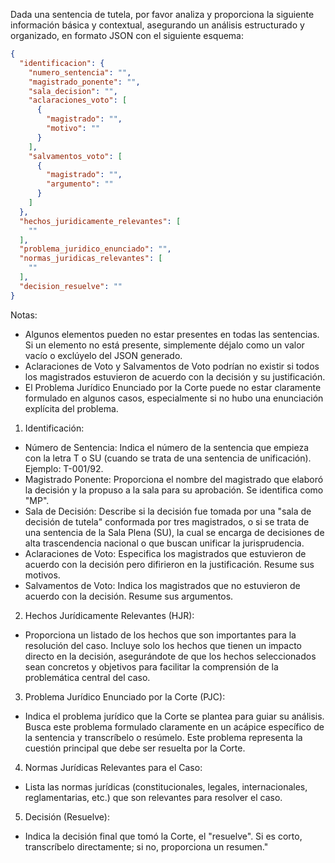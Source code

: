 Dada una sentencia de tutela, por favor analiza y proporciona la siguiente información básica y contextual, asegurando un análisis estructurado y organizado, en formato JSON con el siguiente esquema:
```json
{
  "identificacion": {
    "numero_sentencia": "",
    "magistrado_ponente": "",
    "sala_decision": "",
    "aclaraciones_voto": [
      {
        "magistrado": "",
        "motivo": ""
      }
    ],
    "salvamentos_voto": [
      {
        "magistrado": "",
        "argumento": ""
      }
    ]
  },
  "hechos_juridicamente_relevantes": [
    ""
  ],
  "problema_juridico_enunciado": "",
  "normas_juridicas_relevantes": [
    ""
  ],
  "decision_resuelve": ""
}
```

Notas:

- Algunos elementos pueden no estar presentes en todas las sentencias. Si un elemento no está presente, simplemente déjalo como un valor vacío o exclúyelo del JSON generado.
- Aclaraciones de Voto y Salvamentos de Voto podrían no existir si todos los magistrados estuvieron de acuerdo con la decisión y su justificación.
- El Problema Jurídico Enunciado por la Corte puede no estar claramente formulado en algunos casos, especialmente si no hubo una enunciación explícita del problema.

1. Identificación:

- Número de Sentencia: Indica el número de la sentencia que empieza con la letra T o SU (cuando se trata de una sentencia de unificación). Ejemplo: T-001/92.
- Magistrado Ponente: Proporciona el nombre del magistrado que elaboró la decisión y la propuso a la sala para su aprobación. Se identifica como "MP".
- Sala de Decisión: Describe si la decisión fue tomada por una "sala de decisión de tutela" conformada por tres magistrados, o si se trata de una sentencia de la Sala Plena (SU), la cual se encarga de decisiones de alta trascendencia nacional o que buscan unificar la jurisprudencia.
- Aclaraciones de Voto: Especifica los magistrados que estuvieron de acuerdo con la decisión pero difirieron en la justificación. Resume sus motivos.
- Salvamentos de Voto: Indica los magistrados que no estuvieron de acuerdo con la decisión. Resume sus argumentos.

2. Hechos Jurídicamente Relevantes (HJR):
- Proporciona un listado de los hechos que son importantes para la resolución del caso. Incluye solo los hechos que tienen un impacto directo en la decisión, asegurándote de que los hechos seleccionados sean concretos y objetivos para facilitar la comprensión de la problemática central del caso.

3. Problema Jurídico Enunciado por la Corte (PJC):
- Indica el problema jurídico que la Corte se plantea para guiar su análisis. Busca este problema formulado claramente en un acápice específico de la sentencia y transcríbelo o resúmelo. Este problema representa la cuestión principal que debe ser resuelta por la Corte.

4. Normas Jurídicas Relevantes para el Caso:
- Lista las normas jurídicas (constitucionales, legales, internacionales, reglamentarias, etc.) que son relevantes para resolver el caso.

5. Decisión (Resuelve):
- Indica la decisión final que tomó la Corte, el "resuelve". Si es corto, transcríbelo directamente; si no, proporciona un resumen."
